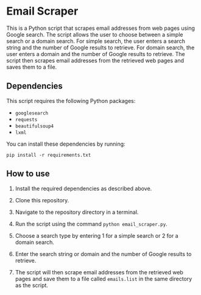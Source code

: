 # Email Scraper

This is a Python script that scrapes email addresses from web pages using Google search. The script allows the user to choose between a simple search or a domain search. For simple search, the user enters a search string and the number of Google results to retrieve. For domain search, the user enters a domain and the number of Google results to retrieve. The script then scrapes email addresses from the retrieved web pages and saves them to a file.

## Dependencies

This script requires the following Python packages:

- `googlesearch`
- `requests`
- `beautifulsoup4`
- `lxml`

You can install these dependencies by running:

```
pip install -r requirements.txt
```

## How to use

1. Install the required dependencies as described above.

2. Clone this repository.

3. Navigate to the repository directory in a terminal.

4. Run the script using the command `python email_scraper.py`.

5. Choose a search type by entering 1 for a simple search or 2 for a domain search.

6. Enter the search string or domain and the number of Google results to retrieve.

7. The script will then scrape email addresses from the retrieved web pages and save them to a file called `emails.list` in the same directory as the script.

